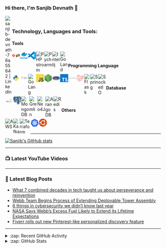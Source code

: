 ### Hi there, I'm Sanjib Devnath 👋

[<img align="left" alt="sanjib-devnath-76a55642 | LinkedIn" width="22px" src="https://cdn.jsdelivr.net/npm/simple-icons@v3/icons/linkedin.svg" />][linkedin]

<br />

### Technology, Languages and Tools:

#### Tools

[<img align="left" alt="Git" width="26px" src="https://raw.githubusercontent.com/github/explore/80688e429a7d4ef2fca1e82350fe8e3517d3494d/topics/git/git.png" />][git]
[<img align="left" alt="Docker" width="26px" src="https://raw.githubusercontent.com/github/explore/80688e429a7d4ef2fca1e82350fe8e3517d3494d/topics/docker/docker.png" />][docker]
[<img align="left" alt="Visual Studio Code" width="26px" src="https://raw.githubusercontent.com/github/explore/80688e429a7d4ef2fca1e82350fe8e3517d3494d/topics/visual-studio-code/visual-studio-code.png" />][vscode]
[<img align="left" alt="PHPstrom" width="26px" src="https://logonoid.com/images/phpstorm-logo.png" />][phpstrom]
[<img align="left" alt="Pycharm" width="26px" src="https://logonoid.com/images/pycharm-logo.png" />][pycharm]
[<img align="left" alt="Intellij" width="26px" src="https://logonoid.com/images/thumbs/intellij-idea-logo.png" />][intellij]
[<img align="left" alt="GoLand" width="26px" src="https://cloud.tvg.lt/pub/media/catalog/product/i/c/icon_goland.png" />][goland]

<br />

#### Programming Language

[<img align="left" alt="Python" width="26px" src="https://raw.githubusercontent.com/github/explore/80688e429a7d4ef2fca1e82350fe8e3517d3494d/topics/python/python.png" />][python]
[<img align="left" alt="Java" width="26px" src="https://raw.githubusercontent.com/github/explore/80688e429a7d4ef2fca1e82350fe8e3517d3494d/topics/java/java.png" />][java]
[<img align="left" alt="GoLang" width="26px" src="http://cdn.codesamplez.com/wp-content/uploads/2015/12/golang.png" />][golang]
[<img align="left" alt="JavaScript" width="26px" src="https://raw.githubusercontent.com/github/explore/80688e429a7d4ef2fca1e82350fe8e3517d3494d/topics/javascript/javascript.png" />][javascript]
[<img align="left" alt="Node.js" width="26px" src="https://raw.githubusercontent.com/github/explore/80688e429a7d4ef2fca1e82350fe8e3517d3494d/topics/nodejs/nodejs.png" />][nodejs]
[<img align="left" alt="PHP" width="26px" src="https://raw.githubusercontent.com/github/explore/ccc16358ac4530c6a69b1b80c7223cd2744dea83/topics/php/php.png" />][php]
[<img align="left" alt="TypScript" width="26px" src="https://raw.githubusercontent.com/github/explore/80688e429a7d4ef2fca1e82350fe8e3517d3494d/topics/typescript/typescript.png" />][typescript]
[<img align="left" alt="Express" width="26px" src="https://raw.githubusercontent.com/github/explore/80688e429a7d4ef2fca1e82350fe8e3517d3494d/topics/express/express.png" />][express]
[<img align="left" alt="Laravel" width="26px" src="https://raw.githubusercontent.com/github/explore/56a826d05cf762b2b50ecbe7d492a839b04f3fbf/topics/laravel/laravel.png" />][laravel]
[<img align="left" alt="Flask" width="19px" src="https://www.pngkey.com/png/detail/98-985032_flask-logo-flask-python-icon.png" />][flask]
[<img align="left" alt="Spring" width="26px" src="https://www.javadevjournal.com/wp-content/uploads/2018/02/spring-boot-icon-200x196.png" />][spring]
[<img align="left" alt="SocketIO" width="26px" src="https://media.jscrambler.com/images/frameworks/socketio.svg" />][socketio]

<br />

#### Database

[<img align="left" alt="MySQL" width="26px" src="https://raw.githubusercontent.com/github/explore/80688e429a7d4ef2fca1e82350fe8e3517d3494d/topics/mysql/mysql.png" />][mysql]
[<img align="left" alt="Postgress" width="26px" src="https://raw.githubusercontent.com/github/explore/80688e429a7d4ef2fca1e82350fe8e3517d3494d/topics/postgresql/postgresql.png" />][plsql]
[<img align="left" alt="MongoDB" width="26px" src="https://cdn.iconscout.com/icon/free/png-256/mongodb-3-1175138.png" />][mongodb]
[<img align="left" alt="Gremlin" width="26px" src="https://tinkerpop.apache.org/docs/3.5.1/images/gremlin-standing.png" />][gremlin]
[<img align="left" alt="Neo4J" width="26px" src="https://www.iotone.com/files/vendor/logo_Neo4j.jpg" />][neo4j]
[<img align="left" alt="ArangoDB" width="26px" src="https://www.arangodb.com/docs/assets/arangodb_logo_small_2016.png" />][arangodb]
[<img align="left" alt="Redis" width="26px" src="https://cdn4.iconfinder.com/data/icons/redis-2/1451/Untitled-2-512.png" />][redis]

<br />

#### Others

[<img align="left" alt="AWS" width="26px" src="https://cdn.icon-icons.com/icons2/2407/PNG/512/aws_icon_146074.png" />][aws]
[<img align="left" alt="Kafka" width="21px" src="https://www.pinclipart.com/picdir/middle/573-5739191_kafka-stream-icon-clipart.png" />][kafka]
[<img align="left" alt="Terraform" width="35px" src="https://jaxlondon.com/wp-content/uploads/2017/08/terraform_Logo.png" />][terraform]
[<img align="left" alt="Kubernetes" width="27px" src="https://raw.githubusercontent.com/github/explore/80688e429a7d4ef2fca1e82350fe8e3517d3494d/topics/kubernetes/kubernetes.png" />][kubernetes]
[<img align="left" alt="Ubuntu" width="26px" src="https://raw.githubusercontent.com/github/explore/80688e429a7d4ef2fca1e82350fe8e3517d3494d/topics/ubuntu/ubuntu.png" />][ubuntu]


<br />
<br />

---

[![Sanjib's GitHub stats](https://github-readme-stats.vercel.app/api?username=sanjib1990)](https://github.com/sanjib1990/github-readme-stats)

---

### 📺 Latest YouTube Videos

<!-- YOUTUBE:START -->
<!-- YOUTUBE:END -->

---

### 📕 Latest Blog Posts

<!-- BLOG-POST-LIST:START -->
- [What 7 combined decades in tech taught us about perseverance and reinvention](https://techcrunch.com/2021/12/29/what-7-combined-decades-in-tech-taught-us-about-perseverance-and-reinvention/)
- [Webb Team Begins Process of Extending Deployable Tower Assembly](https://blogs.nasa.gov/webb/2021/12/29/webb-team-begins-process-of-extending-deployable-tower-assembly/)
- [6 things in cybersecurity we didn’t know last year](https://techcrunch.com/2021/12/29/six-things-we-learned-cybersecurity/)
- [NASA Says Webb’s Excess Fuel Likely to Extend its Lifetime Expectations](https://blogs.nasa.gov/webb/2021/12/29/nasa-says-webbs-excess-fuel-likely-to-extend-its-lifetime-expectations/)
- [Fiverr rolls out new Pinterest-like personalized discovery feature](https://techcrunch.com/2021/12/29/fiverr-rolls-out-new-pinterest-like-personalized-visual-discovery-feature/)
<!-- BLOG-POST-LIST:END -->

---

<details>
  <summary>:zap: Recent GitHub Activity</summary>

<!--START_SECTION:activity-->
<!--END_SECTION:activity-->

</details>

<details>
  <summary>:zap: GitHub Stats</summary>

  <img align="left" alt="codeSTACKr's GitHub Stats" src="https://github-readme-stats.codestackr.vercel.app/api?username=codeSTACKr&show_icons=true&hide_border=true" />

</details>

[linkedin]: https://linkedin.com/in/sanjib-devnath-76a55642
[vscode]: https://google.com
[javascript]: https://google.com
[nodejs]: https://google.com
[mongodb]: https://google.com
[gremlin]: https://google.com
[java]: https://google.com
[php]: https://google.com
[golang]: https://google.com
[typescript]: https://google.com
[mysql]: https://google.com
[neo4j]: https://google.com
[arangodb]: https://google.com
[ubuntu]: https://google.com
[phpstrom]: https://google.com
[intellij]: https://google.com
[pycharm]: https://google.com
[goland]: https://google.com
[kubernetes]: https://google.com
[terraform]: https://google.com
[laravel]: https://google.com
[express]: https://google.com
[flask]: https://google.com
[python]: https://google.com
[spring]: https://google.com
[redis]: https://google.com
[docker]: https://google.com
[aws]: https://google.com
[socketIO]: https://google.com
[kafka]: https://google.com
[aws]: https://google.com
[plsql]: https://google.com
[git]: https://google.com
